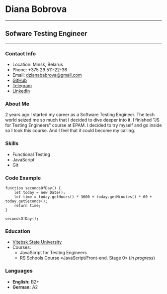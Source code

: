 # Diana Bobrova
-------------
## Sofware Testing Engineer
-------------
### Contact Info
* Location: Minsk, Belarus
* Phone: +375 29 511-22-36
* Email: dzianababrova@gmail.com
* [GitHub](https://github.com/dziana-babrova)
* [Telegram](https://t.me/seamermaid_a)
* [LinkedIn](https://www.linkedin.com/in/diana-bobrova-7798141bb)

### About Me

2 years ago I started my career as a Software Testing Engineer. The tech world seized me so much that I decided to dive deeper into it. I finished "JS for Testing Engineers" course at EPAM. I decided to try myself and go inside so I took this course. And I feel that it could become my calling.

### Skills

* Functional Testing
* JavaScript
* Git

### Code Example

```
function secondsOfDay() {
    let today = new Date();
    let time = today.getHours() * 3600 + today.getMinutes() * 60 + today.getSeconds();
    return time;
}

secondsOfDay();
```
### Education

* [Vitebsk State University](https://vsu.by/en)
* Courses:
    - JavaScript for Testing Engineers
    - RS Schools Course «JavaScript/Front-end. Stage 0» (*in progress*)

### Languages

* **English:** B2+
* **German:** A2